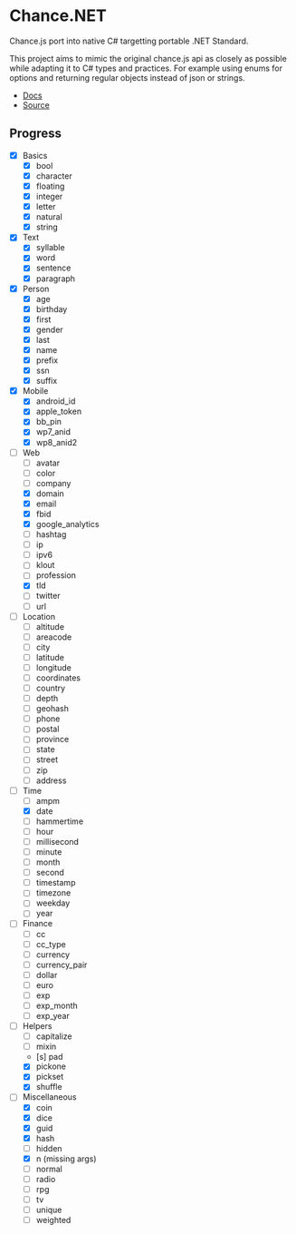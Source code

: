 # Chance.NET

Chance.js port into native C# targetting portable .NET Standard.

This project aims to mimic the original chance.js api as closely as possible while adapting it to C# types and practices. For example using enums for options and returning regular objects instead of json or strings.

- [Docs](http://chancejs.com)
- [Source](https://github.com/chancejs/chancejs)

## Progress

- [x] Basics
	- [x] bool
	- [x] character
	- [x] floating
	- [x] integer
	- [x] letter
	- [x] natural
	- [x] string
- [x] Text
	- [x] syllable
	- [x] word
	- [x] sentence
	- [x] paragraph
- [x] Person
	- [x] age
	- [x] birthday
	- [x] first
	- [x] gender
	- [x] last
	- [x] name
	- [x] prefix
	- [x] ssn
	- [x] suffix
- [x] Mobile
	- [x] android_id
	- [x] apple_token
	- [x] bb_pin
	- [x] wp7_anid
	- [x] wp8_anid2
- [ ] Web
	- [ ] avatar
	- [ ] color
	- [ ] company
	- [x] domain
	- [x] email
	- [x] fbid
	- [x] google_analytics
	- [ ] hashtag
	- [ ] ip
	- [ ] ipv6
	- [ ] klout
	- [ ] profession
	- [x] tld
	- [ ] twitter
	- [ ] url
- [ ] Location
	- [ ] altitude
	- [ ] areacode
	- [ ] city
	- [ ] latitude
	- [ ] longitude
	- [ ] coordinates
	- [ ] country
	- [ ] depth
	- [ ] geohash
	- [ ] phone
	- [ ] postal
	- [ ] province
	- [ ] state
	- [ ] street
	- [ ] zip
	- [ ] address
- [ ] Time
	- [ ] ampm
	- [x] date
	- [ ] hammertime
	- [ ] hour
	- [ ] millisecond
	- [ ] minute
	- [ ] month
	- [ ] second
	- [ ] timestamp
	- [ ] timezone
	- [ ] weekday
	- [ ] year
- [ ] Finance
	- [ ] cc
	- [ ] cc_type
	- [ ] currency
	- [ ] currency_pair
	- [ ] dollar
	- [ ] euro
	- [ ] exp
	- [ ] exp_month
	- [ ] exp_year
- [ ] Helpers
	- [ ] capitalize
	- [ ] mixin
	- [s] pad
	- [x] pickone
	- [x] pickset
	- [x] shuffle
- [ ] Miscellaneous
	- [x] coin
	- [x] dice
	- [x] guid
	- [x] hash
	- [ ] hidden
	- [x] n (missing args)
	- [ ] normal
	- [ ] radio
	- [ ] rpg
	- [ ] tv
	- [ ] unique
	- [ ] weighted